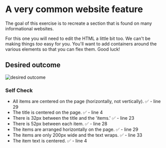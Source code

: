 # A very common website feature

The goal of this exercise is to recreate a section that is found on many informational websites.

For this one you will need to edit the HTML a little bit too. We can't be making things _too_ easy for you. You'll want to add containers around the various elements so that you can flex them. Good luck!

## Desired outcome

![desired outcome](./desired-outcome.png)

### Self Check

- All items are centered on the page (horizontally, not vertically). ✅ - line 29
- The title is centered on the page. ✅ - line 4
- There is 32px between the title and the 'items.' ✅ - line 23
- There is 52px between each item. ✅ - line 28
- The items are arranged horizontally on the page. ✅ - line 29
- The items are only 200px wide and the text wraps. ✅ - line 33
- The item text is centered. ✅ - line 4
